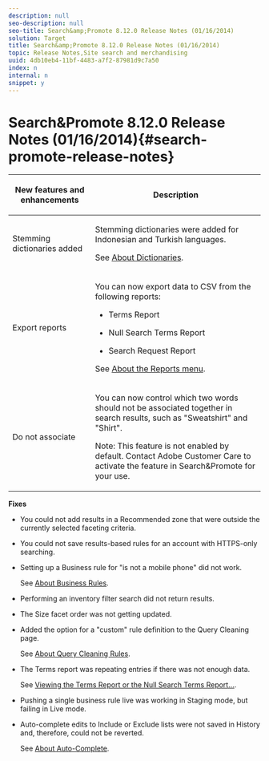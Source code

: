 ```yaml
---
description: null
seo-description: null
seo-title: Search&amp;Promote 8.12.0 Release Notes (01/16/2014)
solution: Target
title: Search&amp;Promote 8.12.0 Release Notes (01/16/2014)
topic: Release Notes,Site search and merchandising
uuid: 4db10eb4-11bf-4483-a7f2-87981d9c7a50
index: n
internal: n
snippet: y
---
```


# Search&amp;Promote 8.12.0 Release Notes (01/16/2014){#search-promote-release-notes}

<table> 
 <thead> 
  <tr> 
   <th colname="col1" class="entry"> <p>New features and enhancements </p> </th> 
   <th colname="col2" class="entry"> <p>Description </p> </th> 
  </tr> 
 </thead>
 <tbody> 
  <tr> 
   <td colname="col1"> <p>Stemming dictionaries added </p> </td> 
   <td colname="col2"> <p> </p> <p> Stemming dictionaries were added for Indonesian and Turkish languages. </p> <p>See <a href="../c-about-linguistics-menu/c-about-dictionaries.md#concept_B8028B71EC8144669614C64578EDB034" format="dita" scope="local"> About Dictionaries</a>. </p> </td> 
  </tr> 
  <tr> 
   <td colname="col1"> <p>Export reports </p> </td> 
   <td colname="col2"> <p> 
     <!--3683368-->You can now export data to CSV from the following reports: 
     <ul id="ul_93B619DBB3444F64BD6D7F9E969AB1E1"> 
      <li id="li_96DDE1A196834845A0FA319903C5934B"> <p>Terms Report </p> </li> 
      <li id="li_4F1A19DE98C84F8CAD963EEA2B38ED7A"> <p>Null Search Terms Report </p> </li> 
      <li id="li_A7716C62C4D44CD69D411C3FEE246D96"> <p>Search Request Report </p> </li> 
     </ul> </p> <p>See <a href="../c-about-reports-menu/c-about-reports-menu.md#concept_5F901459C7AB461BAB30B305957EB00C" format="dita" scope="local"> About the Reports menu</a>. </p> </td> 
  </tr> 
  <tr> 
   <td colname="col1"> <p>Do not associate </p> </td> 
   <td colname="col2"> <p>You can now control which two words should not be associated together in search results, such as "Sweatshirt" and "Shirt". </p> <p> <p>Note:  This feature is not enabled by default. Contact Adobe Customer Care to activate the feature in Search&amp;Promote for your use. </p> </p> </td> 
  </tr> 
 </tbody> 
</table>

**Fixes**

* You could not add results in a Recommended zone that were outside the currently selected faceting criteria. 
* You could not save results-based rules for an account with HTTPS-only searching. 
* Setting up a Business rule for "is not a mobile phone" did not work.

  See [About Business Rules](../c-about-rules-menu/c-about-business-rules.md#concept_2A93D76216754D3D8412CDEA00BD26BD). 

* Performing an inventory filter search did not return results. 
* The Size facet order was not getting updated. 
* Added the option for a "custom" rule definition to the Query Cleaning page.

  See [About Query Cleaning Rules](../c-about-rules-menu/c-about-query-cleaning-rules.md#concept_17F3CDDC3C8A4128AF092A82B777B86C). 

* The Terms report was repeating entries if there was not enough data.

  See [Viewing the Terms Report or the Null Search Terms Report...](../c-about-reports-menu/c-about-reports-menu.md#task_53B7ED1582DD4B0E8376546A7AFC789A). 

* Pushing a single business rule live was working in Staging mode, but failing in Live mode. 
* Auto-complete edits to Include or Exclude lists were not saved in History and, therefore, could not be reverted.

  See [About Auto-Complete](../c-about-auto-complete.md#concept_093A9CD754864BA79B456FE4BEB64578).

